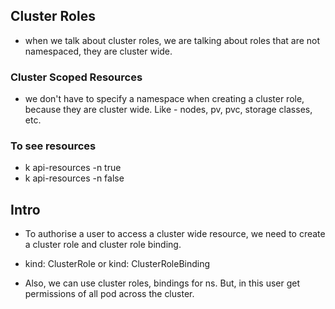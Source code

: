 ## Cluster Roles

- when we talk about cluster roles, we are talking about roles that are not namespaced, they are cluster wide.

### Cluster Scoped Resources
- we don't have to specify a namespace when creating a cluster role, because they are cluster wide. Like - nodes, pv, pvc, storage classes, etc.

### To see resources
- k api-resources -n true
- k api-resources -n false

## Intro

- To authorise a user to access a cluster wide resource, we need to create a cluster role and cluster role binding. <br>
 
- kind: ClusterRole or kind: ClusterRoleBinding <br>

- Also, we can use cluster roles, bindings for ns. But, in this user get permissions of all pod across the cluster.



